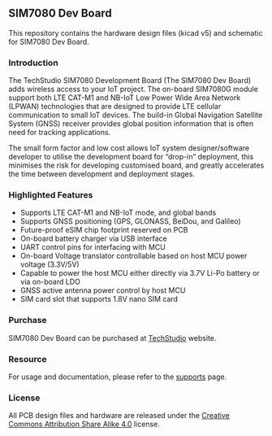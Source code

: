 ## SIM7080 Dev Board

This repository contains the hardware design files (kicad v5) and schematic for SIM7080 Dev Board.

### Introduction
The TechStudio SIM7080 Development Board (The SIM7080 Dev Board) adds wireless access to your IoT project. The on-board SIM7080G module support both LTE CAT-M1 and NB-IoT Low Power Wide Area Network (LPWAN) technologies that are designed to provide LTE cellular communication to small IoT devices. The build-in Global Navigation Satellite System (GNSS) receiver provides global position information that is often need for tracking applications.

The small form factor and low cost allows IoT system designer/software developer to utilise the development board for “drop-in” deployment, this minimises the risk for developing customised board, and greatly accelerates the time between development and deployment stages.

### Highlighted Features

- Supports LTE CAT-M1 and NB-IoT mode, and global bands
- Supports GNSS positioning (GPS, GLONASS, BeiDou, and Galileo)
- Future-proof eSIM chip footprint reserved on PCB
- On-board battery charger via USB interface
- UART control pins for interfacing with MCU
- On-board Voltage translator controllable based on host MCU power voltage (3.3V/5V)
- Capable to power the host MCU either directly via 3.7V Li-Po battery or via on-board LDO
- GNSS active antenna power control by host MCU
- SIM card slot that supports 1.8V nano SIM card

### Purchase
SIM7080 Dev Board can be purchased at [TechStudio](https://www.techstudio.design/products) website.

### Resource
For usage and documentation, please refer to the [supports](https://www.techstudio.design/supports) page.

### License
All PCB design files and hardware are released under the [Creative Commons Attribution Share Alike 4.0](https://choosealicense.com/licenses/cc-by-sa-4.0/) license.
